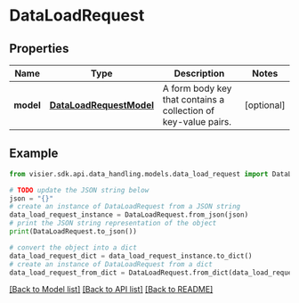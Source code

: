 # DataLoadRequest


## Properties

Name | Type | Description | Notes
------------ | ------------- | ------------- | -------------
**model** | [**DataLoadRequestModel**](DataLoadRequestModel.md) | A form body key that contains a collection of key-value pairs. | [optional] 

## Example

```python
from visier.sdk.api.data_handling.models.data_load_request import DataLoadRequest

# TODO update the JSON string below
json = "{}"
# create an instance of DataLoadRequest from a JSON string
data_load_request_instance = DataLoadRequest.from_json(json)
# print the JSON string representation of the object
print(DataLoadRequest.to_json())

# convert the object into a dict
data_load_request_dict = data_load_request_instance.to_dict()
# create an instance of DataLoadRequest from a dict
data_load_request_from_dict = DataLoadRequest.from_dict(data_load_request_dict)
```
[[Back to Model list]](../README.md#documentation-for-models) [[Back to API list]](../README.md#documentation-for-api-endpoints) [[Back to README]](../README.md)


